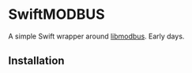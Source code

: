 # SwiftMODBUS

A simple Swift wrapper around [libmodbus](https://github.com/stephane/libmodbus). Early days.

## Installation


